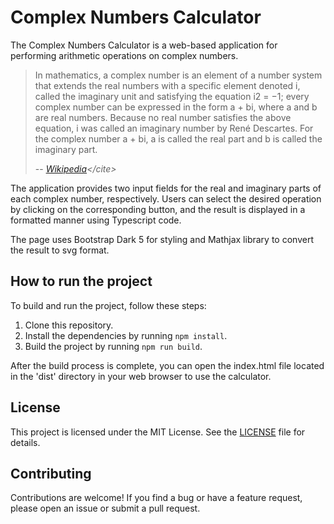 # Complex Numbers Calculator

The Complex Numbers Calculator is a web-based application for performing arithmetic operations on complex numbers. 

> In mathematics, a complex number is an element of a number system that extends the real numbers with a specific element denoted i, called the imaginary unit and satisfying the equation i2 = −1; every complex number can be expressed in the form a + bi, where a and b are real numbers. Because no real number satisfies the above equation, i was called an imaginary number by René Descartes. For the complex number a + bi, a is called the real part and b is called the imaginary part.
>
> -- <cite>[Wikipedia]("https://en.wikipedia.org/wiki/Complex_number")</cite>

The application provides two input fields for the real and imaginary parts of each complex number, respectively. Users can select the desired operation by clicking on the corresponding button, and the result is displayed in a formatted manner using Typescript code.

The page uses Bootstrap Dark 5 for styling and Mathjax library to convert the result to svg format.

## How to run the project
To build and run the project, follow these steps:

1. Clone this repository.
2. Install the dependencies by running `npm install`.
3. Build the project by running `npm run build`.

After the build process is complete, you can open the index.html file located in the 'dist' directory in your web browser to use the calculator.

## License
This project is licensed under the MIT License. See the [LICENSE](./LICENSE.md) file for details.

## Contributing
Contributions are welcome! If you find a bug or have a feature request, please open an issue or submit a pull request.
